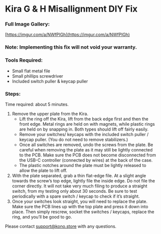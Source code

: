 # Kira G & H Misallignment DIY Fix

### Full Image Gallery:

[https://imgur.com/a/NWfPIGh](https://imgur.com/a/NWfPIGh)

### Note: Implementing this fix will not void your warranty.

### Tools Required:
 - Small flat metal file
 - Small phillips screwdriver
 - Included switch puller & keycap puller

### Steps:

Time required: about 5 minutes.

1. Remove the upper plate from the Kira. 
    - Lift the ring off the Kira, lift from the back edge first and then the front edge. Metal rings are held on with magnets, while plastic rings are held on by snapping in. Both types should lift off fairly easily.
    - Remove your switches/ keycaps with the included switch puller / keycap puller. (You do not need to remove stabilizers.)
    - Once all switches are removed, undo the screws from the plate. Be careful when removing the plate as it may still be lightly connected to the PCB. Make sure the PCB does not become disconnected from the USB-C controller (connected by wires) at the back of the case.
    - The plastic notches around the plate must be lightly released to allow the plate to lift off.
2. With the plate separated, grab a thin flat-edge file. At a slight angle towards the screw’s top edge, lightly file the inside edge. Do not file the corner directly. It will not take very much filing to produce a straight switch, from my testing only about 30 seconds. Be sure to test periodically with a spare switch / keycap to check if it’s straight.
3. Once your switches look straight, you will need to replace the plate. Make sure the PCB lines up with the top plate and press it down into place. Then simply rescrew, socket the switches / keycaps, replace the ring, and you’ll be good to go.

Please contact support@kono.store with any questions.
